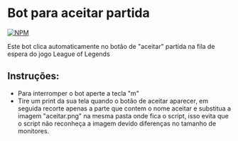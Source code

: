 # Bot para aceitar partida 

[![NPM](https://img.shields.io/npm/l/react)](https://github.com/AlissonAnjosGit/Python-Bot-LoL-Aceitar/blob/main/LICENSE)

Este bot clica automaticamente no botão de "aceitar" partida na fila de espera do jogo League of Legends

## Instruções:
- Para interromper o bot aperte a tecla "m"
- Tire um print da sua tela quando o botão de aceitar aparecer, em seguida recorte apenas a parte que contem o nome aceitar e substitua a imagem "aceitar.png" na mesma pasta onde fica o script, isso evita que o script não reconheça a imagem devido diferenças no tamanho de monitores. 

